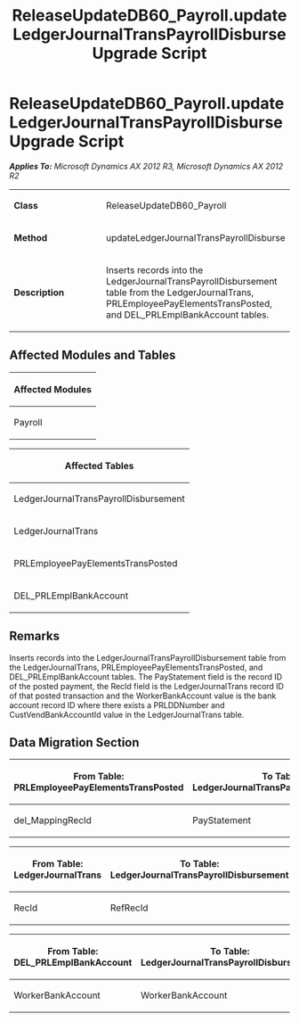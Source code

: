 ﻿---
title: ReleaseUpdateDB60_Payroll.updateLedgerJournalTransPayrollDisburse Upgrade Script
TOCTitle: ReleaseUpdateDB60_Payroll.updateLedgerJournalTransPayrollDisburse Upgrade Script
ms:assetid: 8f1b7152-f356-0e11-24f0-b46615e752ae
ms:mtpsurl: https://msdn.microsoft.com/en-us/library/JJ736526(v=AX.60)
ms:contentKeyID: 49709715
ms.date: 05/18/2015
mtps_version: v=AX.60
---

# ReleaseUpdateDB60\_Payroll.updateLedgerJournalTransPayrollDisburse Upgrade Script 


_**Applies To:** Microsoft Dynamics AX 2012 R3, Microsoft Dynamics AX 2012 R2_

<table>
<colgroup>
<col style="width: 50%" />
<col style="width: 50%" />
</colgroup>
<tbody>
<tr class="odd">
<td><p><strong>Class</strong></p></td>
<td><p>ReleaseUpdateDB60_Payroll</p></td>
</tr>
<tr class="even">
<td><p><strong>Method</strong></p></td>
<td><p>updateLedgerJournalTransPayrollDisburse</p></td>
</tr>
<tr class="odd">
<td><p><strong>Description</strong></p></td>
<td><p>Inserts records into the LedgerJournalTransPayrollDisbursement table from the LedgerJournalTrans, PRLEmployeePayElementsTransPosted, and DEL_PRLEmplBankAccount tables.</p></td>
</tr>
</tbody>
</table>


## Affected Modules and Tables

<table>
<colgroup>
<col style="width: 100%" />
</colgroup>
<thead>
<tr class="header">
<th><p>Affected Modules</p></th>
</tr>
</thead>
<tbody>
<tr class="odd">
<td><p>Payroll</p></td>
</tr>
</tbody>
</table>


<table>
<colgroup>
<col style="width: 100%" />
</colgroup>
<thead>
<tr class="header">
<th><p>Affected Tables</p></th>
</tr>
</thead>
<tbody>
<tr class="odd">
<td><p>LedgerJournalTransPayrollDisbursement</p></td>
</tr>
<tr class="even">
<td><p>LedgerJournalTrans</p></td>
</tr>
<tr class="odd">
<td><p>PRLEmployeePayElementsTransPosted</p></td>
</tr>
<tr class="even">
<td><p>DEL_PRLEmplBankAccount</p></td>
</tr>
</tbody>
</table>


## Remarks

Inserts records into the LedgerJournalTransPayrollDisbursement table from the LedgerJournalTrans, PRLEmployeePayElementsTransPosted, and DEL\_PRLEmplBankAccount tables. The PayStatement field is the record ID of the posted payment, the RecId field is the LedgerJournalTrans record ID of that posted transaction and the WorkerBankAccount value is the bank account record ID where there exists a PRLDDNumber and CustVendBankAccountId value in the LedgerJournalTrans table.

## Data Migration Section

<table>
<colgroup>
<col style="width: 50%" />
<col style="width: 50%" />
</colgroup>
<thead>
<tr class="header">
<th><p>From Table: PRLEmployeePayElementsTransPosted</p></th>
<th><p>To Table: LedgerJournalTransPayrollDisbursement</p></th>
</tr>
</thead>
<tbody>
<tr class="odd">
<td><p>del_MappingRecId</p></td>
<td><p>PayStatement</p></td>
</tr>
</tbody>
</table>


<table>
<colgroup>
<col style="width: 50%" />
<col style="width: 50%" />
</colgroup>
<thead>
<tr class="header">
<th><p>From Table: LedgerJournalTrans</p></th>
<th><p>To Table: LedgerJournalTransPayrollDisbursement</p></th>
</tr>
</thead>
<tbody>
<tr class="odd">
<td><p>RecId</p></td>
<td><p>RefRecId</p></td>
</tr>
</tbody>
</table>


<table>
<colgroup>
<col style="width: 50%" />
<col style="width: 50%" />
</colgroup>
<thead>
<tr class="header">
<th><p>From Table: DEL_PRLEmplBankAccount</p></th>
<th><p>To Table: LedgerJournalTransPayrollDisbursement</p></th>
</tr>
</thead>
<tbody>
<tr class="odd">
<td><p>WorkerBankAccount</p></td>
<td><p>WorkerBankAccount</p></td>
</tr>
</tbody>
</table>

  


